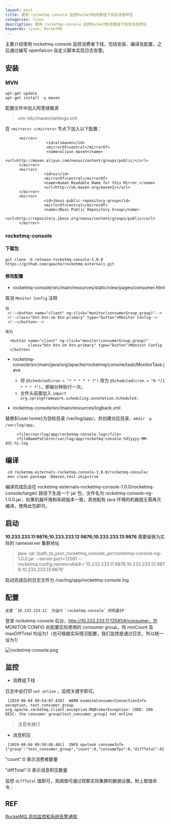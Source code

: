 ```yaml
---
layout: post
title: 使用 rocketmq-console 监控RocketMQ消费组下线及消息积压
categories: linux
description: 使用 rocketmq-console 监控RocketMQ消费组下线及消息积压
keywords: linux, RocketMQ
---
```


主要介绍使用 rocketmq-console 监控消费者下线，包括安装、编译及配置，之后通过编写 openfalcon 自定义脚本实现日志告警。

## 安装

### MVN

```shell
apt-get update
apt-get install -y maven
```

配置文件中加入阿里镜像源

> vim /etc/maven/settings.xml 

在 `<mirrors> </mirrors>` 节点下加入以下配置：

```plain
      <mirror>
                  <id>alimaven</id>
                  <mirrorOf>central</mirrorOf>
                  <name>aliyun maven</name>
                  <url>http://maven.aliyun.com/nexus/content/groups/public/</url>
      </mirror>
      <mirror>
                 <id>ui</id>
                 <mirrorOf>central</mirrorOf>
                 <name>Human Readable Name for this Mirror.</name>
                 <url>http://uk.maven.org/maven2/</url>
      </mirror>
      <mirror>
                 <id>jboss-public-repository-group</id>
                 <mirrorOf>central</mirrorOf>
                 <name>JBoss Public Repository Group</name>
                 <url>http://repository.jboss.org/nexus/content/groups/public</url>
      </mirror>
```

### rocketmq-console

#### 下载包

```shell
git clone -b release-rocketmq-console-1.0.0 https://github.com/apache/rocketmq-externals.git
```

#### 修改配置

- rocketmq-console/src/main/resources/static/view/pages/consumer.html

取消 `Monitor Config` 注释

```shell
将
 <!--<button name="client" ng-click="monitor(consumerGroup.group)"-->
 <!--class="btn btn-sm btn-primary" type="button">Monitor Config-->
 <!--</button>-->
                            
改为

  <button name="client" ng-click="monitor(consumerGroup.group)"
          class="btn btn-sm btn-primary" type="button">Monitor Config
  </button>         
```

 + rocketmq-console/src/main/java/org/apache/rocketmq/console/task/MonitorTask.java
   
   * 将 `@Scheduled(cron = "* * * * * ?")` 改为 `@Scheduled(cron = "0 */1 * * * ?")`，即每分钟执行一次。
   * 文件头前面加入 `import org.springframework.scheduling.annotation.Scheduled;`
   
 - rocketmq-console/src/main/resources/logback.xml
 
 替换${user.home}为目标目录  /var/log/app/，并创建对应目录，`mkdir -p /var/log/app`，
 
```shell
     <file>/var/log/app/rocketmq-console.log</file>
     <fileNamePattern>/var/log/app/rocketmq-console-%d{yyyy-MM-dd}.%i.log
```
 
## 编译
 
```shell
 cd rocketmq-externals-rocketmq-console-1.0.0/rocketmq-console/
 mvn clean package -Dmaven.test.skip=true
```
 
 编译完成后会在 rocketmq-externals-rocketmq-console-1.0.0/rocketmq-console/target/ 路径下生成一个 jar 包，文件名为 rocketmq-console-ng-1.0.0.jar，如果机器环境和系统版本一致，其他配有 java 环境的机器就无需再次编译，使用此包即可。
 
## 启动
 
 **10.233.233.11:9876;10.233.233.12:9876;10.233.233.13:9876** 需要替换为实际的 nameserver 集群地址
 
 > java -jar  /path_to_your_rocketmq_console_jar/rocketmq-console-ng-1.0.0.jar --server.port=12581 --rocketmq.config.namesrvAddr='10.233.233.11:9876;10.233.233.12:9876;10.233.233.13:9876'

启动完成后的日志文件为 /var/log/app/rocketmq-console.log

## 配置

```plain
这里 `10.233.233.11` 为运行 `rocketmq-console` 的机器IP
```

登录 rocketmq-console 后台，http://10.233.233.11:12581/#/consumer，在 MONITOR CONFIG 处配置实际使用的 consumer group，将 minCount 及 maxDiffTotal 均设为1（也可根据实际情况配置，我们监控是通过日志，所以统一设为1）

![rocketmq-console.png](https://i.loli.net/2020/04/06/dxlhWpVLTBsUzKk.png)


## 监控

- 消费组下线

日志中会打印 `not online` ，监控关键字即可。

```plain
 [2019-06-04 09:54:07.439]  WARN examineConsumerConnectionInfo exception, test_consumer_group
org.apache.rocketmq.client.exception.MQBrokerException: CODE: 206  DESC: the consumer group[test_consumer_group] not online
```

> 注意有换行

- 消息积压

```plain
 [2019-06-04 09:50:08.401]  INFO op=look consumeInfo {"group":"test_consumer_group","count":0,"consumeTps":0,"diffTotal":0}
```

   "count":0      表示消费者数量
   
   "diffTotal":0  表示消息积压数量

监控 `diffTotal` 值即可，其阈值可通过观察实际集群的数据设置。附上取值命令：

## REF

[RocketMQ 添加监控和系统告警通知](https://www.jianshu.com/p/dc85351b7d5e)

